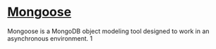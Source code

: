 # [Mongoose](https://github.com/Automattic/mongoose)
Mongoose is a MongoDB object modeling tool designed to work in an asynchronous environment.
1